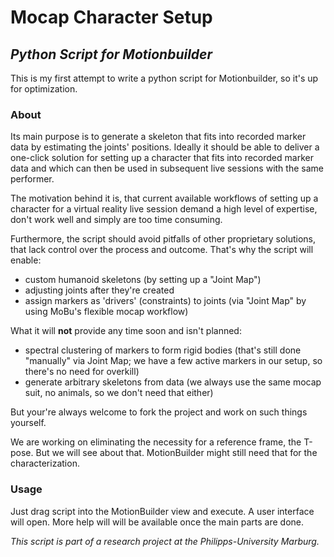 # Mocap Character Setup

## *Python Script for Motionbuilder*

This is my first attempt to write a python script for Motionbuilder, so it's up for optimization.

### About

Its main purpose is to generate a skeleton that fits into recorded marker data by estimating the joints' positions. Ideally it should be able to deliver a one-click solution for setting up a character that fits into recorded marker data and which can then be used in subsequent live sessions with the same performer.

The motivation behind it is, that current available workflows of setting up a character for a virtual reality live session demand a high level of expertise, don't work well and simply are too time consuming.

Furthermore, the script should avoid pitfalls of other proprietary solutions, that lack control over the process and outcome. That's why the script will enable:

* custom humanoid skeletons (by setting up a "Joint Map")
* adjusting joints after they're created
* assign markers as 'drivers' (constraints) to joints (via "Joint Map" by using MoBu's flexible mocap workflow)

What it will **not** provide any time soon and isn't planned:

* spectral clustering of markers to form rigid bodies (that's still done "manually" via Joint Map; we have a few active markers in our setup, so there's no need for overkill)
* generate arbitrary skeletons from data (we always use the same mocap suit, no animals, so we don't need that either)

But your're always welcome to fork the project and work on such things yourself.

We are working on eliminating the necessity for a reference frame, the T-pose. But we will see about that. MotionBuilder might still need that for the characterization.

### Usage

Just drag script into the MotionBuilder view and execute. A user interface will open.
More help will will be available once the main parts are done.

*This script is part of a research project at the Philipps-University Marburg.*
